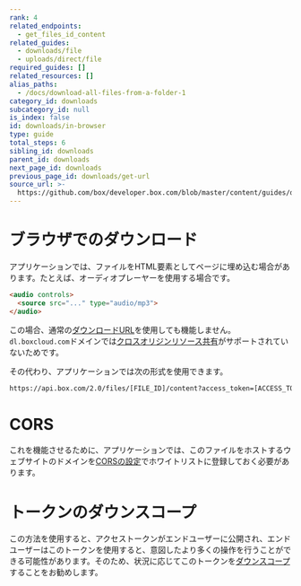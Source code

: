 ```yaml
---
rank: 4
related_endpoints:
  - get_files_id_content
related_guides:
  - downloads/file
  - uploads/direct/file
required_guides: []
related_resources: []
alias_paths:
  - /docs/download-all-files-from-a-folder-1
category_id: downloads
subcategory_id: null
is_index: false
id: downloads/in-browser
type: guide
total_steps: 6
sibling_id: downloads
parent_id: downloads
next_page_id: downloads
previous_page_id: downloads/get-url
source_url: >-
  https://github.com/box/developer.box.com/blob/master/content/guides/downloads/in-browser.md
---
```

# ブラウザでのダウンロード

アプリケーションでは、ファイルをHTML要素としてページに埋め込む場合があります。たとえば、オーディオプレーヤーを使用する場合です。

```html
<audio controls>
  <source src="..." type="audio/mp3">
</audio>
```

この場合、通常の[ダウンロードURL][durl]を使用しても機能しません。`dl.boxcloud.com`ドメインでは[クロスオリジンリソース共有][cors]がサポートされていないためです。

その代わり、アプリケーションでは次の形式を使用できます。

```sh
https://api.box.com/2.0/files/[FILE_ID]/content?access_token=[ACCESS_TOKEN]
```

<Message warning>

# CORS

これを機能させるために、アプリケーションでは、このファイルをホストするウェブサイトのドメインを[CORSの設定][cors]でホワイトリストに登録しておく必要があります。

</Message>

<Message warning>

# トークンのダウンスコープ

この方法を使用すると、アクセストークンがエンドユーザーに公開され、エンドユーザーはこのトークンを使用すると、意図したより多くの操作を行うことができる可能性があります。そのため、状況に応じてこのトークンを[ダウンスコープ][downscoping]することをお勧めします。

</Message>

[durl]: g://downloads/get-url

[cors]: g://best-practices/cors

[downscoping]: g://authentication/access-tokens/downscope
